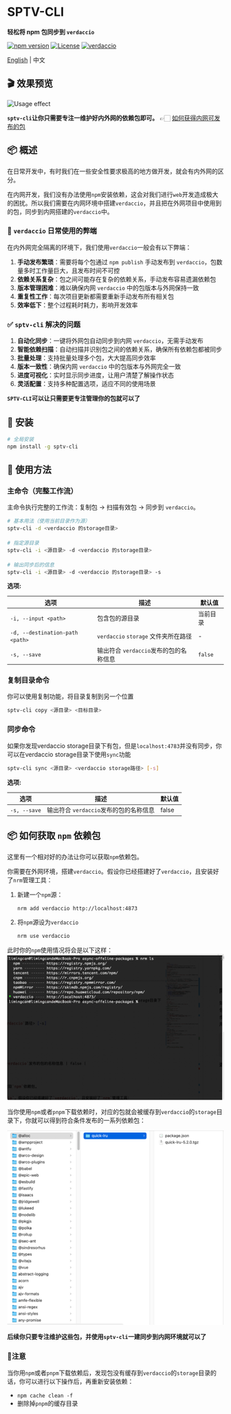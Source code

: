 # SPTV-CLI

**轻松将 npm 包同步到 `verdaccio`**

[![npm version](https://img.shields.io/badge/npm-v1.0.0-blue.svg)](https://www.npmjs.com/package/sptv-cli)
[![License](https://img.shields.io/badge/license-ISC-green.svg)](LICENSE)
[![verdaccio](https://img.shields.io/badge/verdaccio-v6.1.6-orange.svg)](https://verdaccio.org/)

[English](README.md) | 中文

## 🎬 效果预览

![Usage effect](./media/effect_preview.gif)

**`sptv-cli`让你只需要专注一维护好内外网的依赖包即可。** 👉🏻 [如何获得内网可发布的包](#📦-如何获取-npm-依赖包)

## 📦 概述

在日常开发中，有时我们在一些安全性要求极高的地方做开发，就会有内外网的区分。

在内网开发，我们没有办法使用`npm`安装依赖，这会对我们进行`web`开发造成极大的困扰。所以我们需要在内网环境中搭建`verdaccio`，并且把在外网项目中使用到的包，同步到内网搭建的`verdaccio`中。


### 🔴 `verdaccio` 日常使用的弊端

在内外网完全隔离的环境下，我们使用``verdaccio``一般会有以下弊端：

1. **手动发布繁琐**：需要将每个包通过 `npm publish` 手动发布到 `verdaccio`，包数量多时工作量巨大，且发布时间不可控
2. **依赖关系复杂**：包之间可能存在复杂的依赖关系，手动发布容易遗漏依赖包
3. **版本管理困难**：难以确保内网 `verdaccio` 中的包版本与外网保持一致
4. **重复性工作**：每次项目更新都需要重新手动发布所有相关包
6. **效率低下**：整个过程耗时耗力，影响开发效率

### ✅ `sptv-cli` 解决的问题

1. **自动化同步**：一键将外网包自动同步到内网 `verdaccio`，无需手动发布
2. **智能依赖扫描**：自动扫描并识别包之间的依赖关系，确保所有依赖包都被同步
3. **批量处理**：支持批量处理多个包，大大提高同步效率
4. **版本一致性**：确保内网 `verdaccio` 中的包版本与外网完全一致
6. **进度可视化**：实时显示同步进度，让用户清楚了解操作状态
7. **灵活配置**：支持多种配置选项，适应不同的使用场景

**`SPTV-CLI`可以让只需要更专注管理你的包就可以了**

## 🚀 安装

```bash
# 全局安装
npm install -g sptv-cli
```

## 📖 使用方法

### 主命令（完整工作流）

主命令执行完整的工作流：复制包 → 扫描有效包 → 同步到 `verdaccio`。

```bash
# 基本用法（使用当前目录作为源）
sptv-cli -d <verdaccio 的storage目录>

# 指定源目录
sptv-cli -i <源目录> -d <verdaccio 的storage目录>

# 输出同步后的信息
sptv-cli -i <源目录> -d <verdaccio 的storage目录> -s
```

**选项:**

| 选项 | 描述 | 默认值 |
|------|------|--------|
| `-i, --input <path>` | 包含包的源目录 | 当前目录 |
| `-d, --destination-path <path>` | `verdaccio` `storage` 文件夹所在路径 | - |
| `-s, --save` | 输出符合 `verdaccio`发布的包的名称信息 | `false` |

### 复制目录命令

你可以使用复制功能，将目录复制到另一个位置

```bash
sptv-cli copy <源目录> <目标目录>
```

### 同步命令

如果你发现verdaccio storage目录下有包，但是`localhost:4783`并没有同步，你可以在verdaccio storage目录下使用`sync`功能

```bash
sptv-cli sync <源目录> <verdaccio storage路径> [-s]
```

**选项:**

| 选项 | 描述 | 默认值 |
|------|------|--------|
| `-s, --save` | 输出符合 `verdaccio`发布的包的名称信息 | false |

## 📦 如何获取 `npm` 依赖包

这里有一个相对好的办法让你可以获取`npm`依赖包。

你需要在外网环境，搭建`verdaccio`。假设你已经搭建好了`verdaccio`，且安装好了`nrm`管理工具：

1. 新建一个`npm`源：

    ```bash
    nrm add verdaccio http://localhost:4873
    ```

2. 将`npm`源设为`verdaccio`
    ```bash
    nrm use verdaccio
    ```

此时你的`npm`使用情况将会是以下这样：
![alt text](./media/nrm.png)

当你使用`npm`或者`pnpm`下载依赖时，对应的包就会被缓存到`verdaccio`的`storage`目录下，你就可以得到符合条件发布的一系列依赖包：

![packages](./media/packages.png)

**后续你只要专注维护这些包，并使用`sptv-cli`一建同步到内网环境就可以了**

### 📢注意

当你用`npm`或者`pnpm`下载依赖后，发现包没有缓存到`verdaccio`的`storage`目录的话，你可以进行以下操作后，再重新安装依赖：
- `npm cache clean -f`
- 删除掉`pnpm`的缓存目录